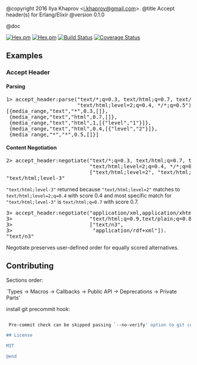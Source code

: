@copyright 2016 Ilya Khaprov <<i.khaprov@gmail.com>>.
@title Accept header(s) for Erlang/Elixir
@version 0.1.0

@doc

[![Hex.pm](https://img.shields.io/hexpm/v/accept.svg?maxAge=2592000?style=plastic)](https://hex.pm/packages/accept)
[![Hex.pm](https://img.shields.io/hexpm/dt/accept.svg?maxAge=2592000)](https://hex.pm/packages/accept)
[![Build Status](https://travis-ci.org/deadtrickster/accept.erl.svg?branch=version-3)](https://travis-ci.org/deadtrickster/accept.erl)
[![Coverage Status](https://coveralls.io/repos/github/deadtrickster/accept.erl/badge.svg?branch=master)](https://coveralls.io/github/deadtrickster/accept.erl?branch=master)

## Examples

### Accept Header

#### Parsing

<pre lang="erlang-repl">
1> accept_header:parse("text/*;q=0.3, text/html;q=0.7, text/html;level=1,"
                       "text/html;level=2;q=0.4, */*;q=0.5").
[{media_range,"text","*",0.3,[]},
 {media_range,"text","html",0.7,[]},
 {media_range,"text","html",1,[{"level","1"}]},
 {media_range,"text","html",0.4,[{"level","2"}]},
 {media_range,"*","*",0.5,[]}]
</pre>

#### Content Negotiation

<pre lang="erlang-repl">
2> accept_header:negotiate("text/*;q=0.3, text/html;q=0.7, text/html;level=1,"
                           "text/html;level=2;q=0.4, */*;q=0.5",
                           ["text/html;level=2", "text/html;level-3"]).
"text/html;level-3"
</pre>

`"text/html;level-3"` returned because `"text/html;level=2"` matches to
`text/html;level=2;q=0.4` with score 0.4 and most specific match for
`"text/html;level-3"` is `text/html;q=0.7` with score 0.7.

<pre lang="erlang-repl">
3> accept_header:negotiate("application/xml,application/xhtml+xml,"
3>                         "text/html;q=0.9,text/plain;q=0.8,image/png,image/*;q=0.9,*/*;q=0.5",
3>                         ["text/n3",
3>                          "application/rdf+xml"]).
"text/n3"
</pre>

Negotiate preserves user-defined order for equally scored alternatives.

## Contributing

Sections order:

`Types -> Macros -> Callbacks -> Public API -> Deprecations -> Private Parts'

install git precommit hook:

```./bin/pre-commit.sh install'''

 Pre-commit check can be skipped passing `--no-verify' option to git commit.

## License

MIT

@end


